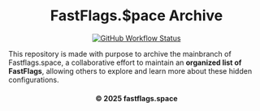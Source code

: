 

<h1 align="center">FastFlags.$pace Archive</h1>

<div align="center">

[![GitHub Workflow Status][shield-repo-workflow]][repo-actions]


</div>

This repository is made with purpose to archive the mainbranch of Fastflags.space, a collaborative effort to maintain an **organized list of FastFlags**, allowing others to explore and learn more about these hidden configurations.  

<h4 align="center">© 2025 fastflags.space</h4>

[shield-repo-workflow]: https://img.shields.io/github/actions/workflow/status/fastdotspace/fastflags.space/retype-action.yml?branch=master&label=builds

[shield-discord-server]: https://img.shields.io/discord/1241247795470536725?logo=discord&logoColor=white&label=discord&color=4d3dff

[repo-actions]:  https://github.com/fastdotspace/fastflags.space/actions

[discord-invite]:  https://discord.gg/6zqNQTSkr
